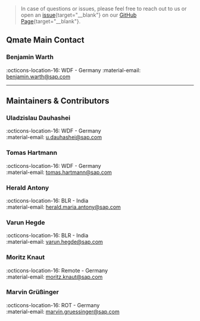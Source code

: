 > In case of questions or issues, please feel free to reach out to us or open an [issue](https://github.com/SAP/wdio-qmate-service/issues){target="__blank"} on our [GitHub Page](https://github.com/SAP/wdio-qmate-service){target="__blank"}.

## Qmate Main Contact
### Benjamin Warth
:octicons-location-16: WDF - Germany 
:material-email: [benjamin.warth@sap.com](mailto:benjamin.warth@sap.com)

---

## Maintainers & Contributors

### Uladzislau Dauhashei
:octicons-location-16: WDF - Germany  
:material-email: [u.dauhashei@sap.com](mailto:u.dauhashei@sap.com)

### Tomas Hartmann
:octicons-location-16: WDF - Germany  
:material-email: [tomas.hartmann@sap.com](mailto:tomas.hartmann@sap.com)

### Herald Antony
:octicons-location-16: BLR - India  
:material-email: [herald.maria.antony@sap.com](mailto:herald.maria.antony@sap.com)

### Varun Hegde
:octicons-location-16: BLR - India  
:material-email: [varun.hegde@sap.com](mailto:varun.hegde@sap.com)

### Moritz Knaut
:octicons-location-16: Remote - Germany  
:material-email: [moritz.knaut@sap.com](mailto:moritz.knaut@sap.com)

### Marvin Grüßinger
:octicons-location-16: ROT - Germany  
:material-email: [marvin.gruessinger@sap.com](mailto:marvin.gruessinger@sap.com)